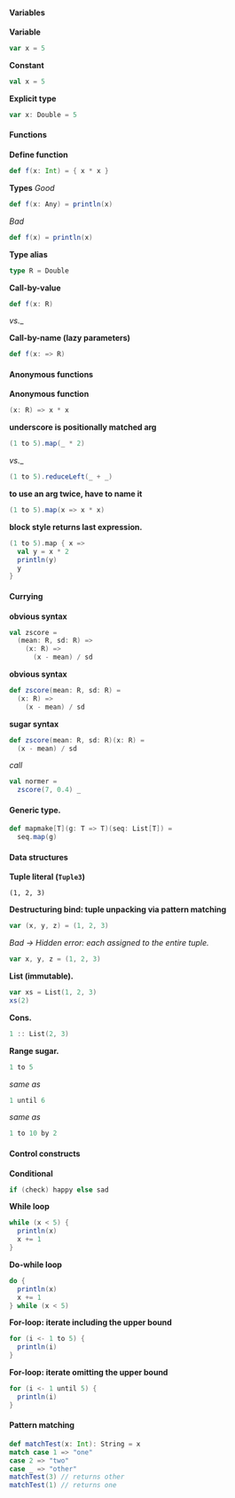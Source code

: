 #### Variables

**Variable**
```Scala
var x = 5
```

**Constant**
```Scala
val x = 5
```

**Explicit type**
```Scala
var x: Double = 5
```


#### Functions

**Define function**
```Scala
def f(x: Int) = { x * x }
```

**Types**
_Good_  
```Scala
def f(x: Any) = println(x)
```

_Bad_  
```Scala
def f(x) = println(x)
```
 
**Type alias**
```Scala
type R = Double
```

**Call-by-value**
```Scala
def f(x: R)
```

_vs.__  

**Call-by-name (lazy parameters)**
```Scala
def f(x: => R)
```

#### Anonymous functions

**Anonymous function**
```Scala
(x: R) => x * x
```

**underscore is positionally matched arg**
```Scala
(1 to 5).map(_ * 2)
```

_vs.__  

```Scala
(1 to 5).reduceLeft(_ + _)
```

**to use an arg twice, have to name it**
```Scala
(1 to 5).map(x => x * x)
```

**block style returns last expression.**
```Scala
(1 to 5).map { x =>
  val y = x * 2
  println(y)
  y
}
```

#### Currying

**obvious syntax**
```Scala
val zscore =
  (mean: R, sd: R) =>
    (x: R) =>
      (x - mean) / sd
```



**obvious syntax**
```Scala
def zscore(mean: R, sd: R) =
  (x: R) =>
    (x - mean) / sd
```

**sugar syntax**
```Scala
def zscore(mean: R, sd: R)(x: R) =
  (x - mean) / sd
```
_call_
```Scala
val normer =
  zscore(7, 0.4) _
```
 
#### Generic type.
```Scala
def mapmake[T](g: T => T)(seq: List[T]) =
  seq.map(g)
```

#### Data structures

**Tuple literal (`Tuple3`)**
```undefined
(1, 2, 3)
```


**Destructuring bind: tuple unpacking via pattern matching** 
```scala
var (x, y, z) = (1, 2, 3)
```

_Bad -> Hidden error: each assigned to the entire tuple._  
```scala
var x, y, z = (1, 2, 3)
```

**List (immutable).**
```scala
var xs = List(1, 2, 3)
xs(2)
```

**Cons.**
```Scala
1 :: List(2, 3)
```


**Range sugar.**
```Scala
1 to 5
```

_same as_

```Scala
1 until 6
```

_same as_

```Scala
1 to 10 by 2
```

#### Control constructs

**Conditional**
```scala
if (check) happy else sad
```

**While loop**
```scala
while (x < 5) {
  println(x)
  x += 1
}
```

**Do-while loop**
```scala
do {
  println(x)
  x += 1
} while (x < 5)
```

**For-loop: iterate including the upper bound**
```Scala
for (i <- 1 to 5) {
  println(i)
}
```

**For-loop: iterate omitting the upper bound**
```Scala
for (i <- 1 until 5) {
  println(i)
}
```

#### Pattern matching

```scala
def matchTest(x: Int): String = x 
match case 1 => "one" 
case 2 => "two" 
case _ => "other" 
matchTest(3) // returns other 
matchTest(1) // returns one
```

